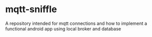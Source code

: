 # mqtt-sniffle
A repository intended for mqtt connections and how to implement a functional android app using local broker and database
